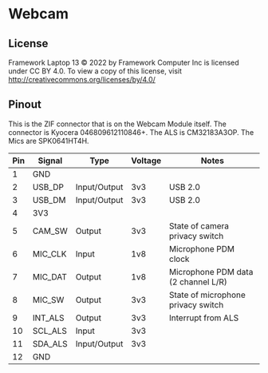 # Webcam

## License

Framework Laptop 13 © 2022 by Framework Computer Inc is licensed under CC BY 4.0.
To view a copy of this license, visit http://creativecommons.org/licenses/by/4.0/

## Pinout

This is the ZIF connector that is on the Webcam Module itself.  The connector is
Kyocera 046809612110846+.  The ALS is CM32183A3OP.  The Mics are SPK0641HT4H.

| Pin | Signal  | Type         | Voltage | Notes                               |
|-----|---------|--------------|---------|-------------------------------------|
| 1   | GND     |              |         |                                     |
| 2   | USB_DP  | Input/Output | 3v3     | USB 2.0                             |
| 3   | USB_DM  | Input/Output | 3v3     | USB 2.0                             |
| 4   | 3V3     |              |         |                                     |
| 5   | CAM_SW  | Output       | 3v3     | State of camera privacy switch      |
| 6   | MIC_CLK | Input        | 1v8     | Microphone PDM clock                |
| 7   | MIC_DAT | Output       | 1v8     | Microphone PDM data (2 channel L/R) |
| 8   | MIC_SW  | Output       | 3v3     | State of microphone privacy switch  |
| 9   | INT_ALS | Output       | 3v3     | Interrupt from ALS                  |
| 10  | SCL_ALS | Input        | 3v3     |                                     |
| 11  | SDA_ALS | Input/Output | 3v3     |                                     |
| 12  | GND     |              |         |                                     |
